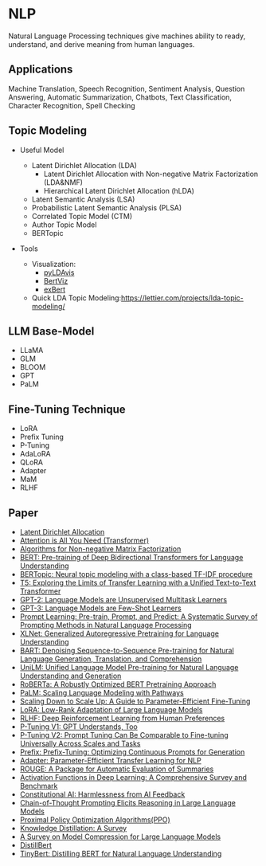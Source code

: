 # NLP
Natural Language Processing techniques give machines ability to ready, understand, and derive meaning from human languages.

Applications
--------------- 

Machine Translation, Speech Recognition, Sentiment Analysis, Question Answering, Automatic Summarization, Chatbots, Text Classification, Character Recognition, Spell Checking

Topic Modeling
--------------- 

- Useful Model
  - Latent Dirichlet Allocation (LDA)
     - Latent Dirichlet Allocation with Non-negative Matrix Factorization (LDA&NMF)
     - Hierarchical Latent Dirichlet Allocation (hLDA)
  - Latent Semantic Analysis (LSA)
  - Probabilistic Latent Semantic Analysis (PLSA)
  - Correlated Topic Model (CTM)
  - Author Topic Model
  - BERTopic


- Tools
  - Visualization: 
     - [pyLDAvis](https://github.com/bmabey/pyLDAvis/tree/master/notebooks)
     - [BertViz](https://github.com/jessevig/bertviz)
     - [exBert](https://huggingface.co/exbert/?model=bert-base-cased&modelKind=bidirectional&sentence=The%20girl%20ran%20to%20a%20local%20pub%20to%20escape%20the%20din%20of%20her%20city.&layer=0&heads=..0,1,2,3,4,5,6,7,8,9,10,11&threshold=0.7&tokenInd=null&tokenSide=null&maskInds=..&hideClsSep=true)
  - Quick LDA Topic Modeling:<https://lettier.com/projects/lda-topic-modeling/>


LLM Base-Model
---------------
- LLaMA
- GLM
- BLOOM
- GPT
- PaLM 

Fine-Tuning Technique
---------------------

- LoRA
- Prefix Tuning
- P-Tuning
- AdaLoRA
- QLoRA
- Adapter
- MaM
- RLHF

Paper
--------------- 
- [Latent Dirichlet Allocation](https://ai.stanford.edu/~ang/papers/jair03-lda.pdf)
- [Attention is All You Need (Transformer)](https://arxiv.org/pdf/1706.03762.pdf)
- [Algorithms for Non-negative Matrix Factorization](https://proceedings.neurips.cc/paper/2000/file/f9d1152547c0bde01830b7e8bd60024c-Paper.pdf)
- [BERT: Pre-training of Deep Bidirectional Transformers for
Language Understanding](https://arxiv.org/pdf/1810.04805.pdf)
- [BERTopic: Neural topic modeling with a class-based TF-IDF procedure](https://arxiv.org/pdf/2203.05794.pdf)
- [T5: Exploring the Limits of Transfer Learning with a Unified
Text-to-Text Transformer](https://arxiv.org/pdf/1910.10683.pdf)
- [GPT-2: Language Models are Unsupervised Multitask Learners](https://d4mucfpksywv.cloudfront.net/better-language-models/language_models_are_unsupervised_multitask_learners.pdf)
- [GPT-3: Language Models are Few-Shot Learners](https://arxiv.org/pdf/2005.14165.pdf)
- [Prompt Learning: Pre-train, Prompt, and Predict: A Systematic Survey of
Prompting Methods in Natural Language Processing](https://arxiv.org/pdf/2107.13586.pdf)
- [XLNet: Generalized Autoregressive Pretraining for Language Understanding](https://arxiv.org/pdf/1906.08237.pdf)
- [BART: Denoising Sequence-to-Sequence Pre-training for Natural
Language Generation, Translation, and Comprehension](https://arxiv.org/pdf/1910.13461.pdf)
- [UniLM: Unified Language Model Pre-training for Natural Language Understanding and Generation](https://arxiv.org/pdf/1905.03197.pdf)
- [RoBERTa: A Robustly Optimized BERT Pretraining Approach](https://arxiv.org/pdf/1907.11692.pdf)
- [PaLM: Scaling Language Modeling with Pathways](https://arxiv.org/pdf/2204.02311v5.pdf)
- [Scaling Down to Scale Up: A Guide to Parameter-Efficient Fine-Tuning](https://arxiv.org/pdf/2303.15647.pdf)
- [LoRA: Low-Rank Adaptation of Large Language Models](https://arxiv.org/pdf/2106.09685.pdf)
- [RLHF: Deep Reinforcement Learning from Human Preferences](https://arxiv.org/pdf/1706.03741.pdf)
- [P-Tuning V1: GPT Understands, Too](https://arxiv.org/pdf/2103.10385.pdf)
- [P-Tuning V2: Prompt Tuning Can Be Comparable to Fine-tuning Universally Across Scales and Tasks](https://arxiv.org/pdf/2110.07602.pdf)
- [Prefix: Prefix-Tuning: Optimizing Continuous Prompts for Generation](https://arxiv.org/pdf/2101.00190.pdf)
- [Adapter: Parameter-Efficient Transfer Learning for NLP](https://arxiv.org/pdf/1902.00751.pdf)
- [ROUGE: A Package for Automatic Evaluation of Summaries](https://aclanthology.org/W04-1013.pdf)
- [Activation Functions in Deep Learning: A Comprehensive Survey and Benchmark](https://arxiv.org/pdf/2109.14545.pdf)
- [Constitutional AI: Harmlessness from AI Feedback](https://arxiv.org/pdf/2212.08073.pdf)
- [Chain-of-Thought Prompting Elicits Reasoning in Large Language Models](https://arxiv.org/pdf/2201.11903.pdf)
- [Proximal Policy Optimization Algorithms(PPO)](https://arxiv.org/pdf/1707.06347.pdf)
- [Knowledge Distillation: A Survey](https://link.springer.com/article/10.1007/s11263-021-01453-z)
- [A Survey on Model Compression for Large Language Models](https://arxiv.org/pdf/2308.07633.pdf)
- [DistillBert](https://arxiv.org/pdf/1910.01108.pdf)
- [TinyBert: Distilling BERT for Natural Language Understanding](https://aclanthology.org/2020.findings-emnlp.372/)
